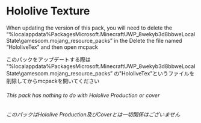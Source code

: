 # Hololive Texture

When updating the version of this pack, you will need to delete the 
“%localappdata%PackagesMicrosoft.MinecraftUWP_8wekyb3d8bbweLocalState\gamescom.mojang_resource_packs”
in the Delete the file named “HololiveTex” and then open mcpack

このパックをアップデートする際は
"%localappdata%PackagesMicrosoft.MinecraftUWP_8wekyb3d8bbweLocalState\gamescom.mojang_resource_packs”
の"HololiveTex"というファイルを削除してからmcpackを開いてください

###### This pack has nothing to do with Hololive Production or cover

###### このパックはHololive Production及びCoverとは一切関係はございません
